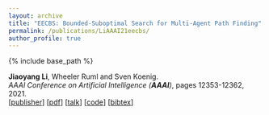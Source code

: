 ```yaml
---
layout: archive
title: "EECBS: Bounded-Suboptimal Search for Multi-Agent Path Finding"
permalink: /publications/LiAAAI21eecbs/
author_profile: true
---
```


{% include base_path %}

**Jiaoyang Li**, Wheeler Ruml and Sven Koenig.    
<i>AAAI Conference on Artificial Intelligence (**AAAI**)</i>, pages 12353-12362, 2021.        
[[publisher](https://ojs.aaai.org/index.php/AAAI/article/view/17466)]
[[pdf](https://jiaoyangli.me/publications/LiAAAI21eecbs)]
[[talk](https://slideslive.com/38947778/eecbs-a-boundedsuboptimal-search-for-multiagent-path-finding)]
[[code](https://github.com/Jiaoyang-Li/EECBS)]
[<a href="javascript:void(0)" onclick="(function(target, id) { if ($('#' + id).css('display') == 'block') { $('#' + id).hide('fast'); $(target).text('bibtex') } else { $('#' + id).show('fast'); $(target).text('bibtex▲') } })(this, 'bibtex-LiAAAI21eecbs');">bibtex</a>]
<div id="bibtex-LiAAAI21eecbs" style="display:none">
<pre>@inproceedings{LiAAAI21eecbs,
  author    = {Jiaoyang Li and Wheeler Ruml and Sven Koenig},
  title     = { {EECBS}: Bounded-Suboptimal Search for Multi-Agent Path Finding},
  booktitle = {Proceedings of the AAAI Conference on Artificial Intelligence (AAAI)},
  pages     = {12353--12362},
  year      = {2021}
}
</pre></div>  
